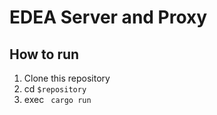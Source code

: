 # EDEA Server and Proxy
## How to run
1. Clone this repository
2. cd ``$repository``
3. exec `` cargo run``